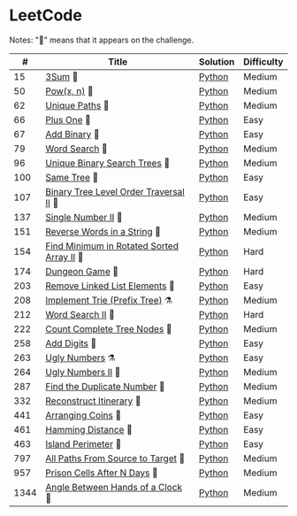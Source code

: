 LeetCode
========

Notes: ":muscle:" means that it appears on the challenge​.


| # | Title | Solution | Difficulty |
|---| -------- | -------- | -------- |
| 15 | [3Sum](https://leetcode.com/explore/challenge/card/july-leetcoding-challenge/545/week-2-july-8th-july-14th/3384/) :muscle: | [Python](./solutions/15_3Sum.py) | Medium |
| 50 | [Pow(x, n)](https://leetcode.com/explore/challenge/card/july-leetcoding-challenge/546/week-3-july-15th-july-21st/3392/) :muscle: | [Python](./solutions/50_Pow(x,_n).py) | Medium |
| 62 | [Unique Paths](https://leetcode.com/explore/challenge/card/june-leetcoding-challenge/543/week-5-june-29th-june-30th/3375/) :muscle: | [Python](./solutions/62_Unique_Paths.py) | Medium |
| 66 | [Plus One](https://leetcode.com/explore/challenge/card/july-leetcoding-challenge/544/week-1-july-1st-july-7th/3382/) :muscle: | [Python](./solutions/66_Plus_One.py) | Easy |
| 67 | [Add Binary](https://leetcode.com/explore/challenge/card/july-leetcoding-challenge/546/week-3-july-15th-july-21st/3395/) :muscle: | [Python](./solutions/67_Add_Binary.py) | Easy |
| 79 | [Word Search](https://leetcode.com/explore/challenge/card/july-leetcoding-challenge/546/week-3-july-15th-july-21st/3397/) :muscle: | [Python](./solutions/79_Word_Search.py) | Medium |
| 96 | [Unique Binary Search Trees](https://leetcode.com/explore/challenge/card/june-leetcoding-challenge/542/week-4-june-22nd-june-28th/3370/) :muscle: | [Python](./solutions/96_Unique_Binary_Search_Trees.py) | Medium |
| 100 | [Same Tree](https://leetcode.com/explore/challenge/card/july-leetcoding-challenge/545/week-2-july-8th-july-14th/3389/) :muscle: | [Python](./solutions/100_Same_Tree.py) | Easy |
| 107 | [Binary Tree Level Order Traversal II](https://leetcode.com/explore/featured/card/july-leetcoding-challenge/544/week-1-july-1st-july-7th/3378/) :muscle: | [Python](./solutions/107_Binary_Tree_Level_Order_Traversal_II.py) | Easy |
| 137 | [Single Number II](https://leetcode.com/explore/challenge/card/june-leetcoding-challenge/542/week-4-june-22nd-june-28th/3368/) :muscle: | [Python](./solutions/137_Single_Number_II.py) | Medium |
| 151 | [Reverse Words in a String](https://leetcode.com/explore/challenge/card/july-leetcoding-challenge/546/week-3-july-15th-july-21st/3391/) :muscle: | [Python](./solutions/151_Reverse_Words_in_a_String.py) | Medium |
| 154 | [Find Minimum in Rotated Sorted Array II](https://leetcode.com/explore/challenge/card/july-leetcoding-challenge/547/week-4-july-22nd-july-28th/3401/) :muscle: | [Python](./solutions/154_Find_Minimum_in_Rotated_Sorted_Array_II.py) | Hard |
| 174 | [Dungeon Game](https://leetcode.com/explore/challenge/card/june-leetcoding-challenge/541/week-3-june-15th-june-21st/3367/) :muscle: | [Python](./solutions/174_Dungeon_Game.py) | Hard |
| 203 | [Remove Linked List Elements](https://leetcode.com/explore/challenge/card/july-leetcoding-challenge/546/week-3-july-15th-july-21st/3396/) :muscle: | [Python](./solutions/203_Remove_Linked_List_Elements.py) | Easy |
| 208 | [Implement Trie (Prefix Tree)](https://leetcode.com/problems/implement-trie-prefix-tree/) :alembic: | [Python](./solutions/208_Implement_Trie_(Prefix_Tree).py) | Medium |
| 212 | [Word Search II](https://leetcode.com/explore/featured/card/june-leetcoding-challenge/543/week-5-june-29th-june-30th/3376/) :muscle: | [Python](./solutions/212_Word_Search_II.py) | Hard |
| 222 | [Count Complete Tree Nodes](https://leetcode.com/explore/challenge/card/june-leetcoding-challenge/542/week-4-june-22nd-june-28th/3369/) :muscle: | [Python](./solutions/222_Count_Complete_Tree_Nodes.py) | Medium |
| 258 | [Add Digits](https://leetcode.com/explore/challenge/card/july-leetcoding-challenge/547/week-4-july-22nd-july-28th/3402/) :muscle: | [Python](./solutions/258_Add_Digits.py) | Easy |
| 263 | [Ugly Numbers](https://leetcode.com/problems/ugly-number/) :alembic: | [Python](./solutions/263_Ugly_Numbers.py) | Easy |
| 264 | [Ugly Numbers II](https://leetcode.com/explore/challenge/card/july-leetcoding-challenge/544/week-1-july-1st-july-7th/3380/) :muscle: | [Python](./solutions/264_Ugly_Numbers_II.py) | Medium |
| 287 | [Find the Duplicate Number](https://leetcode.com/explore/challenge/card/june-leetcoding-challenge/542/week-4-june-22nd-june-28th/3371/) :muscle: | [Python](./solutions/287_Find_the_Duplicate_Number.py) | Medium |
| 332 | [Reconstruct Itinerary](https://leetcode.com/explore/challenge/card/june-leetcoding-challenge/542/week-4-june-22nd-june-28th/3374/) :muscle: | [Python](./solutions/332_Reconstruct_Itinerary.py) | Medium |
| 441 | [Arranging Coins](https://leetcode.com/explore/featured/card/july-leetcoding-challenge/544/week-1-july-1st-july-7th/3377/) :muscle: | [Python](./solutions/441_Arranging_Coins.py) | Easy |
| 461 | [Hamming Distance](https://leetcode.com/explore/challenge/card/july-leetcoding-challenge/544/week-1-july-1st-july-7th/3381/) :muscle: | [Python](./solutions/461_Hamming_Distance.py) | Easy |
| 463 | [Island Perimeter](https://leetcode.com/explore/challenge/card/july-leetcoding-challenge/544/week-1-july-1st-july-7th/3383/) :muscle: | [Python](./solutions/463_Island_Perimeter.py) | Easy |
| 797 | [All Paths From Source to Target](https://leetcode.com/explore/challenge/card/july-leetcoding-challenge/547/week-4-july-22nd-july-28th/3400/) :muscle: | [Python](./solutions/797_All_Paths_From_Source_to_Target.py) | Medium |
| 957 | [Prison Cells After N Days](https://leetcode.com/explore/featured/card/july-leetcoding-challenge/544/week-1-july-1st-july-7th/3379/) :muscle: | [Python](./solutions/957_Prison_Cells_After_N_Days.py) | Medium |
| 1344 | [Angle Between Hands of a Clock](https://leetcode.com/explore/challenge/card/july-leetcoding-challenge/545/week-2-july-8th-july-14th/3390/) :muscle: | [Python](./solutions/1344_Angle_Between_Hands_of_a_Clock.py) | Medium |

